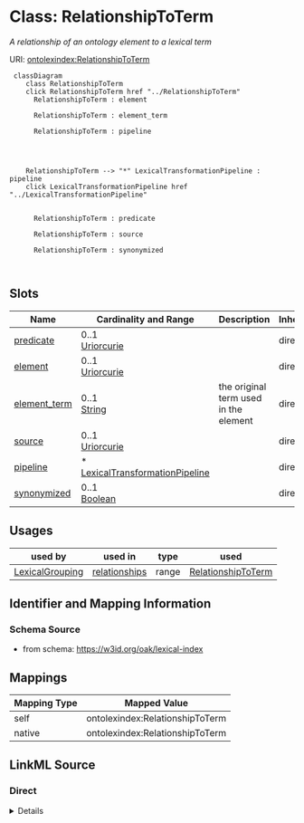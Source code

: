 

# Class: RelationshipToTerm


_A relationship of an ontology element to a lexical term_





URI: [ontolexindex:RelationshipToTerm](https://w3id.org/oak/lexical-index/RelationshipToTerm)






```{mermaid}
 classDiagram
    class RelationshipToTerm
    click RelationshipToTerm href "../RelationshipToTerm"
      RelationshipToTerm : element
        
      RelationshipToTerm : element_term
        
      RelationshipToTerm : pipeline
        
          
    
    
    RelationshipToTerm --> "*" LexicalTransformationPipeline : pipeline
    click LexicalTransformationPipeline href "../LexicalTransformationPipeline"

        
      RelationshipToTerm : predicate
        
      RelationshipToTerm : source
        
      RelationshipToTerm : synonymized
        
      
```




<!-- no inheritance hierarchy -->


## Slots

| Name | Cardinality and Range | Description | Inheritance |
| ---  | --- | --- | --- |
| [predicate](predicate.md) | 0..1 <br/> [Uriorcurie](Uriorcurie.md) |  | direct |
| [element](element.md) | 0..1 <br/> [Uriorcurie](Uriorcurie.md) |  | direct |
| [element_term](element_term.md) | 0..1 <br/> [String](String.md) | the original term used in the element | direct |
| [source](source.md) | 0..1 <br/> [Uriorcurie](Uriorcurie.md) |  | direct |
| [pipeline](pipeline.md) | * <br/> [LexicalTransformationPipeline](LexicalTransformationPipeline.md) |  | direct |
| [synonymized](synonymized.md) | 0..1 <br/> [Boolean](Boolean.md) |  | direct |





## Usages

| used by | used in | type | used |
| ---  | --- | --- | --- |
| [LexicalGrouping](LexicalGrouping.md) | [relationships](relationships.md) | range | [RelationshipToTerm](RelationshipToTerm.md) |






## Identifier and Mapping Information







### Schema Source


* from schema: https://w3id.org/oak/lexical-index




## Mappings

| Mapping Type | Mapped Value |
| ---  | ---  |
| self | ontolexindex:RelationshipToTerm |
| native | ontolexindex:RelationshipToTerm |







## LinkML Source

<!-- TODO: investigate https://stackoverflow.com/questions/37606292/how-to-create-tabbed-code-blocks-in-mkdocs-or-sphinx -->

### Direct

<details>
```yaml
name: RelationshipToTerm
description: A relationship of an ontology element to a lexical term
from_schema: https://w3id.org/oak/lexical-index
attributes:
  predicate:
    name: predicate
    from_schema: https://w3id.org/oak/lexical-index
    rank: 1000
    domain_of:
    - RelationshipToTerm
    range: uriorcurie
  element:
    name: element
    from_schema: https://w3id.org/oak/lexical-index
    rank: 1000
    domain_of:
    - RelationshipToTerm
    range: uriorcurie
  element_term:
    name: element_term
    description: the original term used in the element
    from_schema: https://w3id.org/oak/lexical-index
    rank: 1000
    domain_of:
    - RelationshipToTerm
  source:
    name: source
    from_schema: https://w3id.org/oak/lexical-index
    rank: 1000
    domain_of:
    - RelationshipToTerm
    range: uriorcurie
  pipeline:
    name: pipeline
    from_schema: https://w3id.org/oak/lexical-index
    rank: 1000
    domain_of:
    - RelationshipToTerm
    range: LexicalTransformationPipeline
    multivalued: true
  synonymized:
    name: synonymized
    from_schema: https://w3id.org/oak/lexical-index
    rank: 1000
    domain_of:
    - RelationshipToTerm
    range: boolean

```
</details>

### Induced

<details>
```yaml
name: RelationshipToTerm
description: A relationship of an ontology element to a lexical term
from_schema: https://w3id.org/oak/lexical-index
attributes:
  predicate:
    name: predicate
    from_schema: https://w3id.org/oak/lexical-index
    rank: 1000
    alias: predicate
    owner: RelationshipToTerm
    domain_of:
    - RelationshipToTerm
    range: uriorcurie
  element:
    name: element
    from_schema: https://w3id.org/oak/lexical-index
    rank: 1000
    alias: element
    owner: RelationshipToTerm
    domain_of:
    - RelationshipToTerm
    range: uriorcurie
  element_term:
    name: element_term
    description: the original term used in the element
    from_schema: https://w3id.org/oak/lexical-index
    rank: 1000
    alias: element_term
    owner: RelationshipToTerm
    domain_of:
    - RelationshipToTerm
    range: string
  source:
    name: source
    from_schema: https://w3id.org/oak/lexical-index
    rank: 1000
    alias: source
    owner: RelationshipToTerm
    domain_of:
    - RelationshipToTerm
    range: uriorcurie
  pipeline:
    name: pipeline
    from_schema: https://w3id.org/oak/lexical-index
    rank: 1000
    alias: pipeline
    owner: RelationshipToTerm
    domain_of:
    - RelationshipToTerm
    range: LexicalTransformationPipeline
    multivalued: true
  synonymized:
    name: synonymized
    from_schema: https://w3id.org/oak/lexical-index
    rank: 1000
    alias: synonymized
    owner: RelationshipToTerm
    domain_of:
    - RelationshipToTerm
    range: boolean

```
</details>